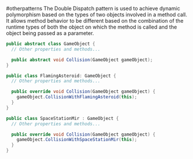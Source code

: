 #otherpatterns
The Double Dispatch pattern is used to achieve dynamic polymorphism based on the types of two objects involved in a method call. It allows method behavior to be different based on the combination of the runtime types of both the object on which the method is called and the object being passed as a parameter.

```cs
public abstract class GameObject {
  // Other properties and methods...

  public abstract void Collision(GameObject gameObject);
}

public class FlamingAsteroid: GameObject {
  // Other properties and methods...

  public override void Collision(GameObject gameObject) {
    gameObject.CollisionWithFlamingAsteroid(this);
  }
}

public class SpaceStationMir : GameObject {
  // Other properties and methods...

  public override void Collision(GameObject gameObject) {
    gameObject.CollisionWithSpaceStationMir(this);
  }
}

```
